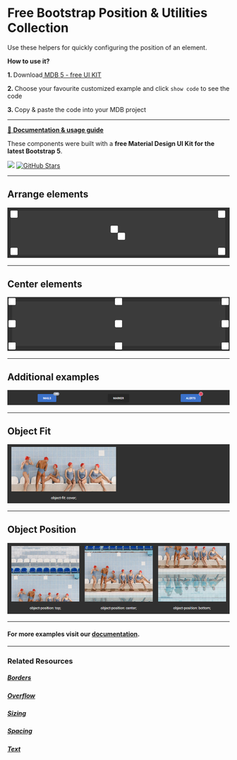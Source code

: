 # Free Bootstrap Position & Utilities Collection

Use these helpers for quickly configuring the position of an element.

<p><strong>How to use it?</strong></p>
<p class="mb-2">
<strong>1. </strong>Download<a target="_blank" href="https://mdbootstrap.com/docs/standard/"> MDB 5 - free UI KIT</a></p>
<p class="mb-2"><strong>2. </strong>Choose your favourite customized example and click <code>show code</code> to see the code</p>
<p class="mb-3"><strong>3. </strong>Copy & paste the code into your MDB project</p>

--------------------

[📄 **Documentation & usage guide**](https://mdbootstrap.com/docs/standard/utilities/position/)

These components were built with a **free Material Design UI Kit for the latest Bootstrap 5**.

<img height="25" src="https://mdbootstrap.com/img/Marketing/general/logo/medium/mdb-r.png">  [![GitHub Stars](https://img.shields.io/github/stars/mdbootstrap/mdb-ui-kit?label=Star%20now&style=social)](https://github.com/mdbootstrap/mdb-ui-kit/)

---------------------

 <h2 class="mb-4">Arrange elements</h2> 

 [![Bootstrap 5 Position](/assets/arrange-elements.png)](https://mdbootstrap.com/docs/standard/utilities/position/#section-arrange-elements)

 
 <hr class="my-5">

 <h2 class="mb-4">Center elements</h2> 

 [![Bootstrap 5 Position](/assets/center-elements.png)](https://mdbootstrap.com/docs/standard/utilities/position/#section-center-elements)

 
 <hr class="my-5">

 <h2 class="mb-4">Additional examples</h2> 

 [![Bootstrap 5 Position](/assets/additional-examples.png)](https://mdbootstrap.com/docs/standard/utilities/position/#section-additional-examples)

 
 <hr class="my-5">

 <h2 class="mb-4">Object Fit</h2> 

 [![Bootstrap 5 Position](/assets/object-fit.png)](https://mdbootstrap.com/docs/standard/utilities/position/#section-object-fit)

 
 <hr class="my-5">

 <h2 class="mb-4">Object Position</h2> 

 [![Bootstrap 5 Position](/assets/object-position.png)](https://mdbootstrap.com/docs/standard/utilities/position/#section-object-position)


 
 <hr class="my-5">

<h4>For more examples visit our <a target="_blank" href="https://mdbootstrap.com/docs/standard/utilities/position/">documentation</a>.</h4>

 <hr class="my-5">

<h3>Related Resources</h3>

<h5><a target="_blank" href="https://mdbootstrap.com/docs/standard/utilities/borders/">Borders</a></h5>

<h5><a target="_blank" href="https://mdbootstrap.com/docs/standard/utilities/overflow/">Overflow</a></h5>

<h5><a target="_blank" href="https://mdbootstrap.com/docs/standard/utilities/sizing/">Sizing</a></h5>

<h5><a target="_blank" href="https://mdbootstrap.com/docs/standard/utilities/spacing/">Spacing</a></h5>

<h5><a target="_blank" href="https://mdbootstrap.com/docs/standard/utilities/text/">Text</a></h5>



